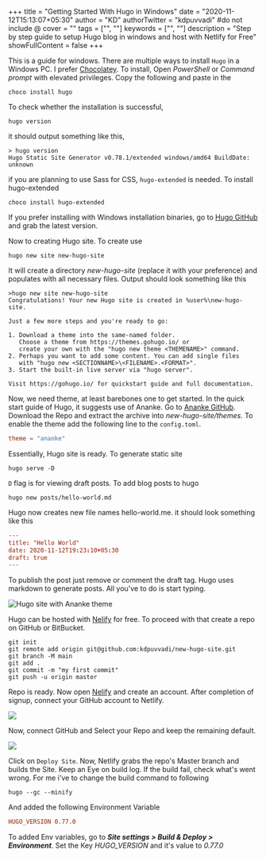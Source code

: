 +++
title = "Getting Started With Hugo in Windows"
date = "2020-11-12T15:13:07+05:30"
author = "KD"
authorTwitter = "kdpuvvadi" #do not include @
cover = ""
tags = ["", ""]
keywords = ["", ""]
description = "Step by step guide to setup Hugo blog in windows and host with Netlify for Free"
showFullContent = false
+++

This is a guide for windows. There are multiple ways to install `Hugo` in a Windows PC. I prefer [Chocolatey](https://chocolatey.org/). To install, Open *PowerShell* or *Command prompt*  with elevated privileges. Copy the following and paste in the 

````shell
choco install hugo
````
To check whether the installation is successful, 
````shell
hugo version
````
it should output something like this,
````shell
> hugo version
Hugo Static Site Generator v0.78.1/extended windows/amd64 BuildDate: unknown
````
if you are planning to use Sass for CSS, `hugo-extended` is needed. To install hugo-extended
````shell
choco install hugo-extended
````

If you prefer installing with Windows installation binaries, go to [Hugo GitHub](https://github.com/gohugoio/hugo/releases) and grab the latest version. 

Now to creating Hugo site. To create use
````shell
hugo new site new-hugo-site
````
It will create a directory *new-hugo-site* (replace it with your preference) and populates with all necessary files. 
Output should look something like this
````shell
>hugo new site new-hugo-site
Congratulations! Your new Hugo site is created in %user%\new-hugo-site.

Just a few more steps and you're ready to go:

1. Download a theme into the same-named folder.
   Choose a theme from https://themes.gohugo.io/ or
   create your own with the "hugo new theme <THEMENAME>" command.
2. Perhaps you want to add some content. You can add single files
   with "hugo new <SECTIONNAME>\<FILENAME>.<FORMAT>".
3. Start the built-in live server via "hugo server".

Visit https://gohugo.io/ for quickstart guide and full documentation.

````
Now, we need theme, at least barebones one to get started. In the quick start guide of Hugo, it suggests use of Ananke. Go to [Ananke GitHub](https://github.com/theNewDynamic/gohugo-theme-ananke). Download the Repo and extract the archive into *new-hugo-site/themes*. To enable the theme add the following line to the `config.toml`. 
````toml
theme = "ananke"
````
Essentially, Hugo site is ready. To generate static site 
````shell 
hugo serve -D
```` 
`D` flag is for viewing draft posts. 
To add blog posts to hugo
````shell
hugo new posts/hello-world.md
````
Hugo now creates new file names hello-world.me. it should look something like this
````toml
---
title: "Hello World"
date: 2020-11-12T19:23:10+05:30
draft: true
---
````
To publish the post just remove or comment the draft tag. 
Hugo uses markdown to generate posts. All you've to do is start typing. 

![Hugo site with Ananke theme](/image/hugo-ananke-new-site.jpg)

Hugo can be hosted with [Nelify](https://netlify.com) for free. To proceed with that create a repo on GitHub or BitBucket. 
````shell 
git init
git remote add origin git@github.com:kdpuvvadi/new-hugo-site.git
git branch -M main
git add . 
git commit -m "my first commit"
git push -u origin master
````
Repo is ready. Now open [Nelify](https://netlify.com) and create an account. After completion of signup, connect your GitHub account to Netlify. 

![](/image/netlify-new-site.jpg)

Now, connect GitHub and Select your Repo and keep the remaining default. 

![](/image/deploy-netlify-settings.jpg)

Click on `Deploy Site`. Now, Netlify grabs the repo's Master branch and builds the Site. Keep an Eye on build log. If the build fail, check what's went wrong. For me i've to change the build command to following 
````shell
hugo --gc --minify
````
And added the following Environment Variable 
````toml
HUGO_VERSION 0.77.0
````
To added Env variables, go to ***Site settings > Build & Deploy > Environment***. Set the Key *HUGO_VERSION* and it's value to *0.77.0*

